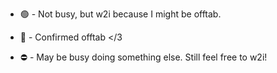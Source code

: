 - 🟢 - Not busy, but w2i because I might be offtab.

- 🌙 - Confirmed offtab </3

- ⛔ - May be busy doing something else. Still feel free to w2i!

<!---
rddlrosehearts/rddlrosehearts is a ✨ special ✨ repository because its `README.md` (this file) appears on your GitHub profile.
You can click the Preview link to take a look at your changes.
--->

